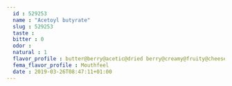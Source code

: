 ```yaml
---
  id : 529253
  name : "Acetoyl butyrate"
  slug : 529253
  taste : 
  bitter : 0
  odor : 
  natural : 1
  flavor_profile : butter@berry@acetic@dried berry@creamy@fruity@cheese
  fema_flavor_profile : Mouthfeel
  date : 2019-03-26T08:47:11+01:00
---
```



